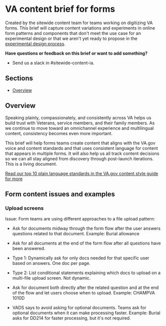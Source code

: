 # VA content brief for forms

Created by the sitewide content team for teams working on digitizing VA forms. This brief will capture content variations and experiments in online form patterns and components that don't meet the use case for an experimental design or that we aren't yet ready to propose in the [experimental design process](https://design.va.gov/about/contributing-to-the-design-system/experimental-components-and-patterns).

**Have questions or feedback on this brief or want to add something?**
- Send us a slack in #sitewide-content-ia.

## Sections

- [Overview](#overview)

## Overview

Speaking plainly, compassionately, and consistently across VA helps us build trust with Veterans, service members, and their family members. As we continue to move toward an omnichannel experience and multilingual content, consistency becomes even more important.  

This brief will help forms teams create content that aligns with the VA.gov voice and content standards and that uses consistent language for content that appears in multiple forms. It will also help us all track content decisions so we can all stay aligned from discovery through post-launch iterations. This is a living document. 

[Read our top 10 plain language standards in the VA.gov content style guide for more](https://design.va.gov/content-style-guide/content-principles/plain-language)

## Form content issues and examples
### Upload screens
Issue: Form teams are using different approaches to a file upload pattern:
- Ask for documents midway through the form flow after the user answers questions related to that document. Example: Burial allowance
- Ask for all documents at the end of the form flow after all questions have been answered.
- Type 1: Dynamically ask for only docs needed for that specific user based on answers. One doc per page.
- Type 2: List conditional statements explaining which docs to upload on a multi-file upload screen. Not dynamic.
- Ask for document both directly after the related question and at the end of the flow and let users choose when to upload. Example: CHAMPVA 1010D

- VADS says to avoid asking for optional documents. Teams ask for optional documents when it can make processing faster. Example: Burial asks for DD214 for faster processing, but it's not required.
